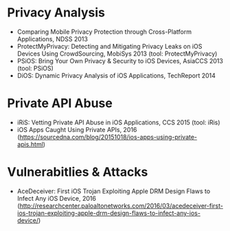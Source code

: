 # Privacy Analysis
+ Comparing Mobile Privacy Protection through Cross-Platform Applications, NDSS 2013
+ ProtectMyPrivacy: Detecting and Mitigating Privacy Leaks on iOS Devices Using CrowdSourcing, MobiSys 2013 (tool: ProtectMyPrivacy)
+ PSiOS: Bring Your Own Privacy & Security to iOS Devices, AsiaCCS 2013 (tool: PSiOS)
+ DiOS: Dynamic Privacy Analysis of iOS Applications, TechReport 2014

# Private API Abuse
+ iRiS: Vetting Private API Abuse in iOS Applications, CCS 2015 (tool: iRis)
+ iOS Apps Caught Using Private APIs, 2016 (https://sourcedna.com/blog/20151018/ios-apps-using-private-apis.html)


# Vulnerabitlies & Attacks
+ AceDeceiver: First iOS Trojan Exploiting Apple DRM Design Flaws to Infect Any iOS Device, 2016 (http://researchcenter.paloaltonetworks.com/2016/03/acedeceiver-first-ios-trojan-exploiting-apple-drm-design-flaws-to-infect-any-ios-device/)

